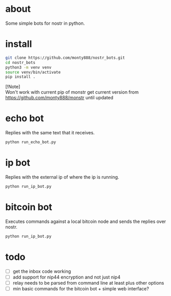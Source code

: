 # about
Some simple bots for nostr in python.

# install

```sh
git clone https://github.com/monty888/nostr_bots.git  
cd nostr_bots  
python3 -m venv venv   
source venv/bin/activate      
pip install .
```

[!Note]  
Won't work with current pip of monstr get current version from https://github.com/monty888/monstr
until updated


# echo bot
Replies with the same text that it receives.

```sh
python run_echo_bot.py
```

# ip bot
Replies with the external ip of where the ip is running.

```sh
python run_ip_bot.py
```

# bitcoin bot
Executes commands against a local bitcoin node and sends the replies over nostr.
```sh
python run_ip_bot.py
```

# todo

- [ ] get the inbox code working
- [ ] add support for nip44 encryption and not just nip4
- [ ] relay needs to be parsed from command line at least plus other options
- [ ] min basic commands for the bitcoin bot + simple web interface?
